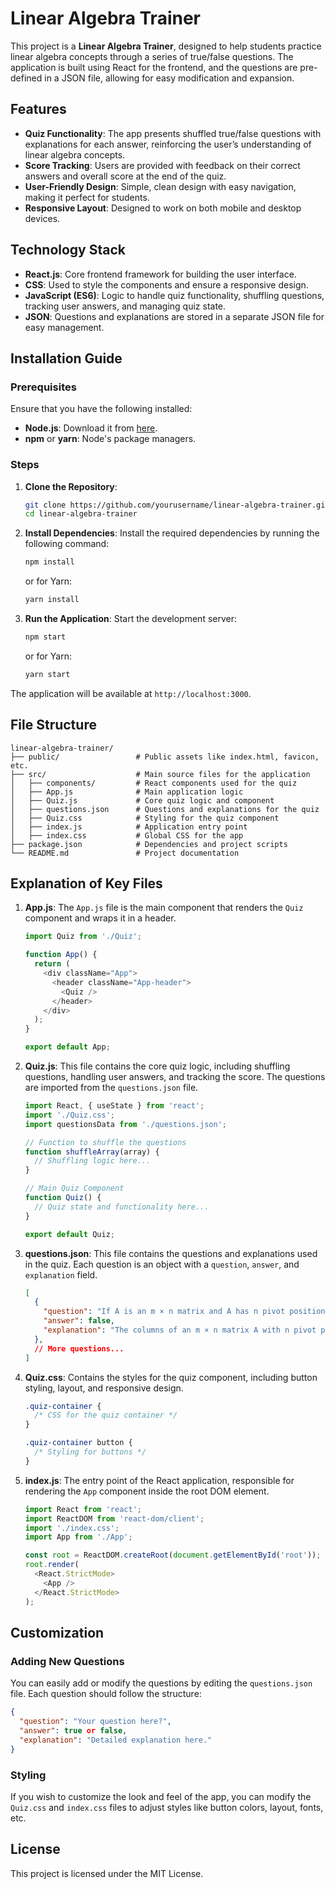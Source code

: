 
# Linear Algebra Trainer

This project is a **Linear Algebra Trainer**, designed to help students practice linear algebra concepts through a series of true/false questions. The application is built using React for the frontend, and the questions are pre-defined in a JSON file, allowing for easy modification and expansion.

## Features

- **Quiz Functionality**: The app presents shuffled true/false questions with explanations for each answer, reinforcing the user’s understanding of linear algebra concepts.
- **Score Tracking**: Users are provided with feedback on their correct answers and overall score at the end of the quiz.
- **User-Friendly Design**: Simple, clean design with easy navigation, making it perfect for students.
- **Responsive Layout**: Designed to work on both mobile and desktop devices.

## Technology Stack

- **React.js**: Core frontend framework for building the user interface.
- **CSS**: Used to style the components and ensure a responsive design.
- **JavaScript (ES6)**: Logic to handle quiz functionality, shuffling questions, tracking user answers, and managing quiz state.
- **JSON**: Questions and explanations are stored in a separate JSON file for easy management.

## Installation Guide

### Prerequisites

Ensure that you have the following installed:

- **Node.js**: Download it from [here](https://nodejs.org/).
- **npm** or **yarn**: Node's package managers.

### Steps

1. **Clone the Repository**:
   ```bash
   git clone https://github.com/yourusername/linear-algebra-trainer.git
   cd linear-algebra-trainer
   ```

2. **Install Dependencies**:
   Install the required dependencies by running the following command:
   ```bash
   npm install
   ```
   or for Yarn:
   ```bash
   yarn install
   ```

3. **Run the Application**:
   Start the development server:
   ```bash
   npm start
   ```
   or for Yarn:
   ```bash
   yarn start
   ```

The application will be available at `http://localhost:3000`.

## File Structure

```plaintext
linear-algebra-trainer/
├── public/                 # Public assets like index.html, favicon, etc.
├── src/                    # Main source files for the application
│   ├── components/         # React components used for the quiz
│   ├── App.js              # Main application logic
│   ├── Quiz.js             # Core quiz logic and component
│   ├── questions.json      # Questions and explanations for the quiz
│   ├── Quiz.css            # Styling for the quiz component
│   ├── index.js            # Application entry point
│   ├── index.css           # Global CSS for the app
├── package.json            # Dependencies and project scripts
└── README.md               # Project documentation
```

## Explanation of Key Files

1. **App.js**: The `App.js` file is the main component that renders the `Quiz` component and wraps it in a header.
   ```javascript
   import Quiz from './Quiz';

   function App() {
     return (
       <div className="App">
         <header className="App-header">
           <Quiz />
         </header>
       </div>
     );
   }

   export default App;
   ```

2. **Quiz.js**: This file contains the core quiz logic, including shuffling questions, handling user answers, and tracking the score. The questions are imported from the `questions.json` file.
   ```javascript
   import React, { useState } from 'react';
   import './Quiz.css'; 
   import questionsData from './questions.json';

   // Function to shuffle the questions
   function shuffleArray(array) {
     // Shuffling logic here...
   }

   // Main Quiz Component
   function Quiz() {
     // Quiz state and functionality here...
   }

   export default Quiz;
   ```

3. **questions.json**: This file contains the questions and explanations used in the quiz. Each question is an object with a `question`, `answer`, and `explanation` field.
   ```json
   [
     {
       "question": "If A is an m × n matrix and A has n pivot positions then the columns of A span Rm.",
       "answer": false,
       "explanation": "The columns of an m × n matrix A with n pivot positions will span R^m only if A is square (m = n)..."
     },
     // More questions...
   ]
   ```

4. **Quiz.css**: Contains the styles for the quiz component, including button styling, layout, and responsive design.
   ```css
   .quiz-container {
     /* CSS for the quiz container */
   }

   .quiz-container button {
     /* Styling for buttons */
   }
   ```

5. **index.js**: The entry point of the React application, responsible for rendering the `App` component inside the root DOM element.
   ```javascript
   import React from 'react';
   import ReactDOM from 'react-dom/client';
   import './index.css';
   import App from './App';

   const root = ReactDOM.createRoot(document.getElementById('root'));
   root.render(
     <React.StrictMode>
       <App />
     </React.StrictMode>
   );
   ```

## Customization

### Adding New Questions

You can easily add or modify the questions by editing the `questions.json` file. Each question should follow the structure:
```json
{
  "question": "Your question here?",
  "answer": true or false,
  "explanation": "Detailed explanation here."
}
```

### Styling

If you wish to customize the look and feel of the app, you can modify the `Quiz.css` and `index.css` files to adjust styles like button colors, layout, fonts, etc.

## License

This project is licensed under the MIT License.